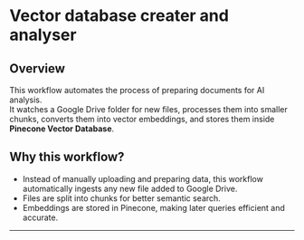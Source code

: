# Vector database creater and analyser

## Overview
This workflow automates the process of preparing documents for AI analysis.  
It watches a Google Drive folder for new files, processes them into smaller chunks, converts them into vector embeddings, and stores them inside **Pinecone Vector Database**.  

## Why this workflow?
- Instead of manually uploading and preparing data, this workflow automatically ingests any new file added to Google Drive.  
- Files are split into chunks for better semantic search.  
- Embeddings are stored in Pinecone, making later queries efficient and accurate.  

---


